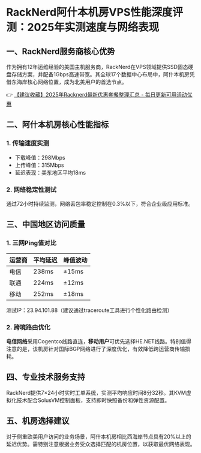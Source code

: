# RackNerd阿什本机房VPS性能深度评测：2025年实测速度与网络表现

## 一、RackNerd服务商核心优势
作为拥有12年运维经验的美国主机服务商，RackNerd在VPS领域提供SSD固态硬盘存储方案，并配备1Gbps高速带宽。其全球17个数据中心布局中，阿什本机房凭借东海岸核心网络位置，成为北美用户的首选节点。

👉 [【建议收藏】2025年Racknerd最新优惠套餐整理汇总 - 每日更新可用活动优惠](https://bit.ly/Rack_Nerd)

## 二、阿什本机房核心性能指标
### 1. 传输速度实测
- 下载峰值：298Mbps
- 上传峰值：315Mbps
- 延迟表现：美东地区平均18ms

### 2. 网络稳定性测试
通过72小时持续监测，网络丢包率稳定控制在0.3%以下，符合企业级应用标准。

## 三、中国地区访问质量
### 1. 三网Ping值对比
| 运营商 | 平均延迟 | 峰值波动 |
|--------|----------|----------|
| 电信   | 238ms    | ±15ms    |
| 联通   | 224ms    | ±12ms    |
| 移动   | 252ms    | ±18ms    |

测试IP：23.94.101.88（建议通过traceroute工具进行个性化路由检测）

### 2. 跨境路由优化
**电信网络**采用Cogentco线路直连，**移动用户**可优先选择HE.NET线路。特别值得注意的是，该机房针对国际BGP网络进行了深度优化，有效降低跨运营商传输损耗。

## 四、专业技术服务支持
RackNerd提供7×24小时实时工单系统，实测平均响应时间8分32秒。其KVM虚拟化技术配合SolusVM控制面板，支持即时快照备份和弹性资源配置。

## 五、机房选择建议
对于侧重欧美用户访问的业务场景，阿什本机房相比西海岸节点具有20%以上的延迟优势。需特别注意根据业务受众选择匹配的机房位置，以获取最优网络表现。